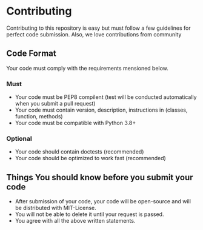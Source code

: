 # Contributing
Contributing to this repository is easy but must follow a few guidelines for perfect code submission. Also, we love
contributions from community

## Code Format
Your code must comply with the requirements mensioned below.

### Must
* Your code must be PEP8 compilent (test will be conducted automatically when you submit a pull request)
* Your code must contain version, description, instructions in (classes, function, methods)
* Your code must be compatible with Python 3.8+

### Optional
* Your code should contain doctests (recommended)
* Your code should be optimized to work fast (recommended)

## Things You should know before you submit your code
* After submission of your code, your code will be open-source and will be distributed with MIT-License.
* You will not be able to delete it until your request is passed.
* You agree with all the above written statements.
